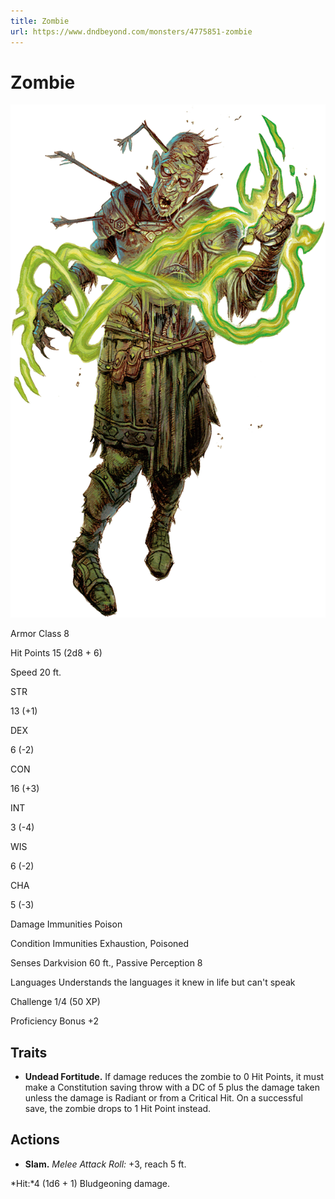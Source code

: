 ```yaml
---
title: Zombie
url: https://www.dndbeyond.com/monsters/4775851-zombie
---
```


# Zombie

![Zombie](zombie.png)

Armor Class
8

Hit Points
15
(2d8 + 6)

Speed
20 ft.

STR

13
(+1)

DEX

6
(-2)

CON

16
(+3)

INT

3
(-4)

WIS

6
(-2)

CHA

5
(-3)

Damage Immunities
Poison

Condition Immunities
Exhaustion, Poisoned

Senses
Darkvision 60 ft., Passive Perception 8

Languages
Understands the languages it knew in life but can't speak

Challenge
1/4 (50 XP)

Proficiency Bonus
+2

## Traits

* **Undead Fortitude.** If damage reduces the zombie to 0 Hit Points, it must make a Constitution saving throw with a DC of 5 plus the damage taken unless the damage is Radiant or from a Critical Hit. On a successful save, the zombie drops to 1 Hit Point instead.

## Actions

* **Slam.** *Melee Attack Roll:* +3, reach 5 ft.

*Hit:*4 (1d6 + 1) Bludgeoning damage.